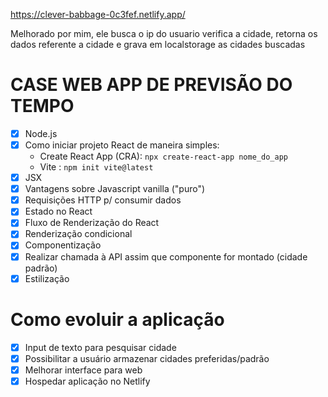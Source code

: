 https://clever-babbage-0c3fef.netlify.app/

Melhorado por mim, ele busca o ip do usuario verifica a cidade,  retorna os dados referente a cidade e grava em localstorage as cidades buscadas

# CASE WEB APP DE PREVISÃO DO TEMPO

- [x] Node.js
- [x] Como iniciar projeto React de maneira simples:
  - Create React App (CRA):
  ```npx create-react-app nome_do_app``` 
  - Vite :
  ```npm init vite@latest```
- [x] JSX
- [x] Vantagens sobre Javascript vanilla ("puro")
- [x] Requisições HTTP p/ consumir dados
- [x] Estado no React
- [x] Fluxo de Renderização do React
- [x] Renderização condicional
- [x] Componentização
- [x] Realizar chamada à API assim que componente for montado (cidade padrão)
- [x] Estilização
# Como evoluir a aplicação
- [X] Input de texto para pesquisar cidade
- [X] Possibilitar a usuário armazenar cidades preferidas/padrão
- [X] Melhorar interface para web
- [X] Hospedar aplicação no Netlify
